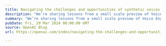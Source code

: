 ```yaml
---
title: Navigating the challenges and opportunities of synthetic voices
description: "We’re sharing lessons from a small scale preview of Voice Engine, a model for creating custom voices."
summary: "We’re sharing lessons from a small scale preview of Voice Engine, a model for creating custom voices."
pubDate: Fri, 29 Mar 2024 00:00:00 GMT
source: OpenAI Blog
url: https://openai.com/index/navigating-the-challenges-and-opportunities-of-synthetic-voices

---
```


